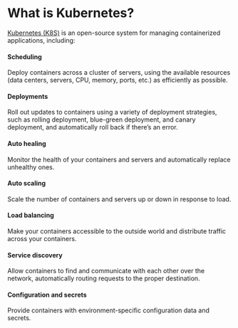 # What is Kubernetes?

[Kubernetes (K8S)](https://kubernetes.io/) is an open-source system for managing containerized applications, including:



<div className="dlist">

#### Scheduling

  Deploy containers across a cluster of servers, using the available resources (data centers, servers, CPU, memory,
    ports, etc.) as efficiently as possible.

#### Deployments

  Roll out updates to containers using a variety of deployment strategies, such as rolling deployment, blue-green
    deployment, and canary deployment, and automatically roll back if there’s an error.

#### Auto healing

  Monitor the health of your containers and servers and automatically replace unhealthy ones.

#### Auto scaling

  Scale the number of containers and servers up or down in response to load.

#### Load balancing

  Make your containers accessible to the outside world and distribute traffic across your containers.

#### Service discovery

  Allow containers to find and communicate with each other over the network, automatically routing requests to the
    proper destination.

#### Configuration and secrets

  Provide containers with environment-specific configuration data and secrets.


</div>



<!-- ##DOCS-SOURCER-START
{"sourcePlugin":"Service Catalog Reference","hash":"4006f00a773c25da9eb7ec265fee7676"}
##DOCS-SOURCER-END -->

